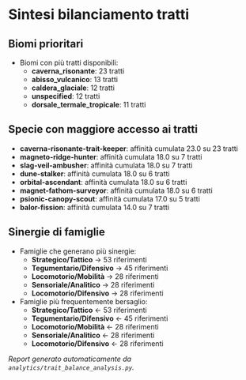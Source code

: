 # Sintesi bilanciamento tratti

## Biomi prioritari
- Biomi con più tratti disponibili:
  - **caverna_risonante**: 23 tratti
  - **abisso_vulcanico**: 13 tratti
  - **caldera_glaciale**: 12 tratti
  - **unspecified**: 12 tratti
  - **dorsale_termale_tropicale**: 11 tratti

## Specie con maggiore accesso ai tratti
- **caverna-risonante-trait-keeper**: affinità cumulata 23.0 su 23 tratti
- **magneto-ridge-hunter**: affinità cumulata 18.0 su 7 tratti
- **slag-veil-ambusher**: affinità cumulata 18.0 su 7 tratti
- **dune-stalker**: affinità cumulata 18.0 su 6 tratti
- **orbital-ascendant**: affinità cumulata 18.0 su 6 tratti
- **magnet-fathom-surveyor**: affinità cumulata 18.0 su 6 tratti
- **psionic-canopy-scout**: affinità cumulata 17.0 su 5 tratti
- **balor-fission**: affinità cumulata 14.0 su 7 tratti

## Sinergie di famiglie
- Famiglie che generano più sinergie:
  - **Strategico/Tattico** → 53 riferimenti
  - **Tegumentario/Difensivo** → 45 riferimenti
  - **Locomotorio/Mobilità** → 28 riferimenti
  - **Sensoriale/Analitico** → 28 riferimenti
  - **Locomotorio/Difensivo** → 28 riferimenti
- Famiglie più frequentemente bersaglio:
  - **Strategico/Tattico** ← 53 riferimenti
  - **Tegumentario/Difensivo** ← 45 riferimenti
  - **Locomotorio/Mobilità** ← 28 riferimenti
  - **Sensoriale/Analitico** ← 28 riferimenti
  - **Locomotorio/Difensivo** ← 28 riferimenti

_Report generato automaticamente da `analytics/trait_balance_analysis.py`._
